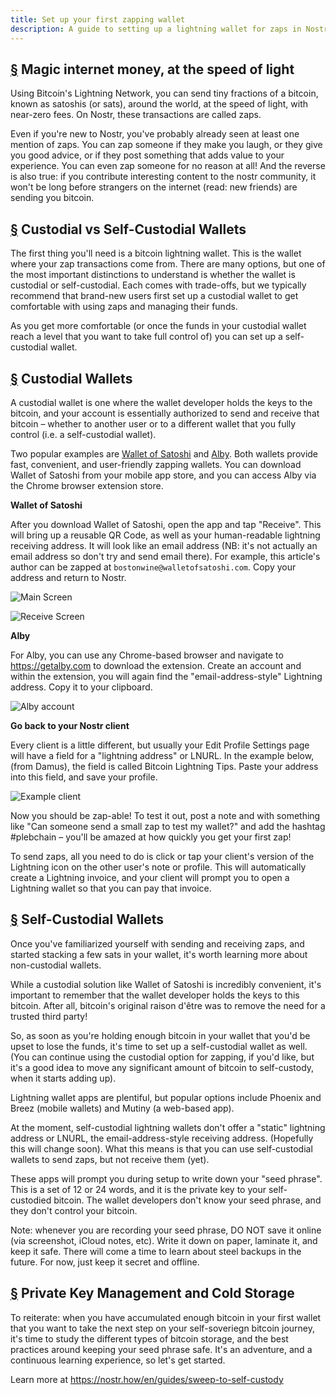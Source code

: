 ```yaml
---
title: Set up your first zapping wallet
description: A guide to setting up a lightning wallet for zaps in Nostr.
---
```


## [§](#magic-internet-money) Magic internet money, at the speed of light

Using Bitcoin's Lightning Network, you can send tiny fractions of a bitcoin, known as satoshis (or sats), around the world, at the speed of light, with near-zero fees. On Nostr, these transactions are called zaps.

Even if you're new to Nostr, you've probably already seen at least one mention of zaps. You can zap someone if they make you laugh, or they give you good advice, or if they post something that adds value to your experience. You can even zap someone for no reason at all! And the reverse is also true: if you contribute interesting content to the nostr community, it won't be long before strangers on the internet (read: new friends) are sending you bitcoin.

## [§](#custodial-vs-self) Custodial vs Self-Custodial Wallets

The first thing you'll need is a bitcoin lightning wallet. This is the wallet where your zap transactions come from. There are many options, but one of the most important distinctions to understand is whether the wallet is custodial or self-custodial. Each comes with trade-offs, but we typically recommend that brand-new users first set up a custodial wallet to get comfortable with using zaps and managing their funds.

As you get more comfortable (or once the funds in your custodial wallet reach a level that you want to take full control of) you can set up a self-custodial wallet.

## [§](#custodial) Custodial Wallets
A custodial wallet is one where the wallet developer holds the keys to the bitcoin, and your account is essentially authorized to send and receive that bitcoin – whether to another user or to a different wallet that you fully control (i.e. a self-custodial wallet). 

Two popular examples are [Wallet of Satoshi](https://www.walletofsatoshi.com/) and [Alby](https://getalby.com). Both wallets provide fast, convenient, and user-friendly zapping wallets. You can download Wallet of Satoshi from your mobile app store, and you can access Alby via the Chrome browser extension store.

**Wallet of Satoshi**

After you download Wallet of Satoshi, open the app and tap "Receive". This will bring up a reusable QR Code, as well as your human-readable lightning receiving address. It will look like an email address (NB: it's not actually an email address so don't try and send email there). For example, this article's author can be zapped at `bostonwine@walletofsatoshi.com`. Copy your address and return to Nostr.

![Main Screen](https://cdn.nostr.build/i/955e1fd028d64941b80ed0b423a07541a2af8f14919c73e0add93511e3620477.jpg)

![Receive Screen](https://cdn.nostr.build/i/2d4f6ffa7a237cf93fca9aff37eca0011ba473b8f3da013f5fda786c93693b87.jpg)


**Alby**

For Alby, you can use any Chrome-based browser and navigate to https://getalby.com to download the extension. Create an account and within the extension, you will again find the "email-address-style" Lightning address. Copy it to your clipboard.

![Alby account](https://cdn.nostr.build/i/fee9ab21c94221a9f9573c41e8e85a97b1ecafd18e22f52cf276d31a67a58664.png)

**Go back to your Nostr client**

Every client is a little different, but usually your Edit Profile Settings page will have a field for a "lightning address" or LNURL. In the example below, (from Damus), the field is called Bitcoin Lightning Tips. Paste your address into this field, and save your profile.

![Example client](https://cdn.nostr.build/i/34241da3022d061a8159268f05e0cb3c8aa53934a55c5cc8c76effbfc7b625cc.jpg)

Now you should be zap-able! To test it out, post a note and with something like "Can someone send a small zap to test my wallet?" and add the hashtag #plebchain – you'll be amazed at how quickly you get your first zap!

To send zaps, all you need to do is click or tap your client's version of the Lightning icon on the other user's note or profile. This will automatically create a Lightning invoice, and your client will prompt you to open a Lightning wallet so that you can pay that invoice.

## [§](#self-custody) Self-Custodial Wallets

Once you've familiarized yourself with sending and receiving zaps, and started stacking a few sats in your wallet, it's worth learning more about non-custodial wallets.

While a custodial solution like Wallet of Satoshi is incredibly convenient, it's important to remember that the wallet developer holds the keys to this bitcoin. After all, bitcoin's original raison d'être was to remove the need for a trusted third party!

So, as soon as you're holding enough bitcoin in your wallet that you'd be upset to lose the funds, it's time to set up a self-custodial wallet as well. (You can continue using the custodial option for zapping, if you'd like, but it's a good idea to move any significant amount of bitcoin to self-custody, when it starts adding up).

Lightning wallet apps are plentiful, but popular options include Phoenix and Breez (mobile wallets) and Mutiny (a web-based app).

At the moment, self-custodial lightning wallets don't offer a "static" lightning address or LNURL, the email-address-style receiving address. (Hopefully this will change soon). What this means is that you can use self-custodial wallets to send zaps, but not receive them (yet). 

These apps will prompt you during setup to write down your "seed phrase". This is a set of 12 or 24 words, and it is the private key to your self-custodied bitcoin. The wallet developers don't know your seed phrase, and they don't control your bitcoin.

Note: whenever you are recording your seed phrase, DO NOT save it online (via screenshot, iCloud notes, etc). Write it down on paper, laminate it, and keep it safe. There will come a time to learn about steel backups in the future. For now, just keep it secret and offline.

## [§](#private-key-management) Private Key Management and Cold Storage

To reiterate: when you have accumulated enough bitcoin in your first wallet that you want to take the next step on your self-soveriegn bitcoin journey, it's time to study the different types of bitcoin storage, and the best practices around keeping your seed phrase safe. It's an adventure, and a continuous learning experience, so let's get started.

Learn more at https://nostr.how/en/guides/sweep-to-self-custody
